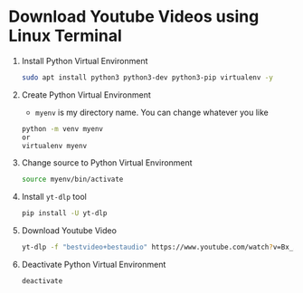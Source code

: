 # Download Youtube Videos using Linux Terminal

  1. Install Python Virtual Environment

     ```bash
     sudo apt install python3 python3-dev python3-pip virtualenv -y
     ```
  
  2. Create Python Virtual Environment

     + `myenv` is my directory name. You can change whatever you like
  
     ```bash
     python -m venv myenv
     or
     virtualenv myenv
     ```

  3. Change source to Python Virtual Environment
  
     ```bash
     source myenv/bin/activate
     ```

  5. Install `yt-dlp` tool

     ```bash
     pip install -U yt-dlp
     ```

  6. Download Youtube Video

     ```bash
     yt-dlp -f "bestvideo+bestaudio" https://www.youtube.com/watch?v=Bx_X8dhANRk
     ```
     
  7. Deactivate Python Virtual Environment

     ```bash
     deactivate
     ```
